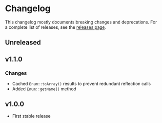 # Changelog

This changelog mostly documents breaking changes and deprecations.
For a complete list of releases, see the [releases page][0].

[0]: https://github.com/treehouselabs/model-config/releases

## Unreleased


## v1.1.0

### Changes
* Cached `Enum::toArray()` results to prevent redundant reflection calls
* Added `Enum::getName()` method

## v1.0.0
* First stable release
